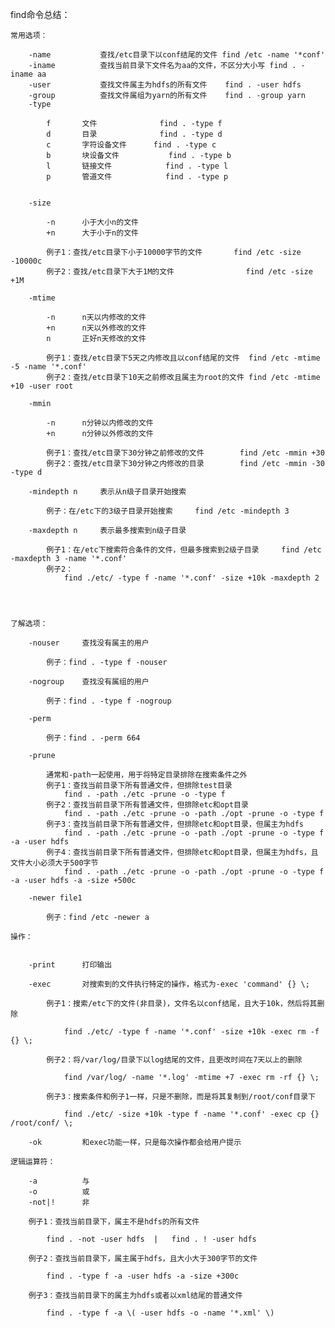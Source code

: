 find命令总结：

	常用选项：
	
		-name			查找/etc目录下以conf结尾的文件	find /etc -name '*conf'
		-iname			查找当前目录下文件名为aa的文件，不区分大小写	find . -iname aa
		-user			查找文件属主为hdfs的所有文件	find . -user hdfs
		-group			查找文件属组为yarn的所有文件	find . -group yarn		
		-type			
		
			f		文件				find . -type f 
			d		目录				find . -type d
			c		字符设备文件		find . -type c
			b		块设备文件			find . -type b
			l		链接文件			find . -type l
			p		管道文件			find . -type p
			
		
		-size
		
			-n		小于大小n的文件
			+n		大于小于n的文件
			
			例子1：查找/etc目录下小于10000字节的文件		find /etc -size -10000c
			例子2：查找/etc目录下大于1M的文件				find /etc -size +1M
		
		-mtime		
		
			-n		n天以内修改的文件
			+n		n天以外修改的文件
			n		正好n天修改的文件
			
			例子1：查找/etc目录下5天之内修改且以conf结尾的文件	find /etc -mtime -5 -name '*.conf'
			例子2：查找/etc目录下10天之前修改且属主为root的文件	find /etc -mtime +10 -user root
			
		-mmin
			
			-n		n分钟以内修改的文件
			+n		n分钟以外修改的文件
			
			例子1：查找/etc目录下30分钟之前修改的文件		find /etc -mmin +30
			例子2：查找/etc目录下30分钟之内修改的目录		find /etc -mmin -30 -type d
		
		-mindepth n		表示从n级子目录开始搜索
		
			例子：在/etc下的3级子目录开始搜索		find /etc -mindepth 3 
		
		-maxdepth n		表示最多搜索到n级子目录
		
			例子1：在/etc下搜索符合条件的文件，但最多搜索到2级子目录		find /etc -maxdepth 3 -name '*.conf'
			例子2：
				find ./etc/ -type f -name '*.conf' -size +10k -maxdepth 2
		
			
		
		
	了解选项：
	
		-nouser		查找没有属主的用户
		
			例子：find . -type f -nouser
		
		-nogroup	查找没有属组的用户
		
			例子：find . -type f -nogroup
		
		-perm
		
			例子：find . -perm 664
		
		-prune
		
			通常和-path一起使用，用于将特定目录排除在搜索条件之外
			例子1：查找当前目录下所有普通文件，但排除test目录
				find . -path ./etc -prune -o -type f
			例子2：查找当前目录下所有普通文件，但排除etc和opt目录
				find . -path ./etc -prune -o -path ./opt -prune -o -type f
			例子3：查找当前目录下所有普通文件，但排除etc和opt目录，但属主为hdfs
				find . -path ./etc -prune -o -path ./opt -prune -o -type f -a -user hdfs
			例子4：查找当前目录下所有普通文件，但排除etc和opt目录，但属主为hdfs，且文件大小必须大于500字节
				find . -path ./etc -prune -o -path ./opt -prune -o -type f -a -user hdfs -a -size +500c
		
		-newer file1
		
			例子：find /etc -newer a
			
	操作：
	
	
		-print		打印输出
		
		-exec		对搜索到的文件执行特定的操作，格式为-exec 'command' {} \;
		
			例子1：搜索/etc下的文件(非目录)，文件名以conf结尾，且大于10k，然后将其删除
			
				find ./etc/ -type f -name '*.conf' -size +10k -exec rm -f {} \;
				
			例子2：将/var/log/目录下以log结尾的文件，且更改时间在7天以上的删除
			
				find /var/log/ -name '*.log' -mtime +7 -exec rm -rf {} \;
				
			例子3：搜索条件和例子1一样，只是不删除，而是将其复制到/root/conf目录下
			
				find ./etc/ -size +10k -type f -name '*.conf' -exec cp {} /root/conf/ \;
				
		-ok			和exec功能一样，只是每次操作都会给用户提示
		
	逻辑运算符：
	
		-a			与
		-o			或
		-not|!		非
		
		例子1：查找当前目录下，属主不是hdfs的所有文件		
		
			find . -not -user hdfs 	|	find . ! -user hdfs
		
		例子2：查找当前目录下，属主属于hdfs，且大小大于300字节的文件
		
			find . -type f -a -user hdfs -a -size +300c
			
		例子3：查找当前目录下的属主为hdfs或者以xml结尾的普通文件
			
			find . -type f -a \( -user hdfs -o -name '*.xml' \)